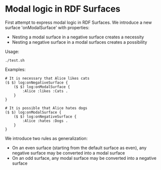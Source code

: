 # Modal logic in RDF Surfaces

First attempt to express modal logic in RDF Surfaces. We introduce a new surface 'onModalSurface' with properties:

- Nesting a modal surface in a negative surface creates a necessity
- Nesting a negative surface in a modal surfaces creates a possibility


Usage:

```
./test.sh
```

Examples:

```
# It is necessary that Alice likes cats 
($ $) log:onNegativeSurface {
    ($ $) log:onModalSurface {
        :Alice :likes :Cats .
    }
}
```

```
# It is possible that Alice hates dogs 
($ $) log:onModalSurface {
    ($ $) log:onNegativeSurface {
        :Alice :hates :Dogs .
    }
}
```

We introduce two rules as generalization:

- On an even surface (starting from the default surface as even), any negative surface may be converted into a modal surface 
- On an odd surface, any modal surface may be converted into a negative surface
